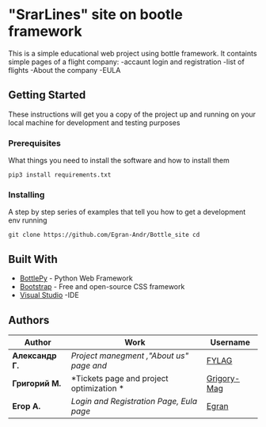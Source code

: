 # "SrarLines" site on bootle framework
This is a simple educational  web project using bottle framework. It containts simple pages of a flight company:
-accaunt login and registration
-list of flights
-About the company
-EULA 


## Getting Started

These instructions will get you a copy of the project up and running on your local machine for development and testing purposes

### Prerequisites

What things you need to install the software and how to install them

```
pip3 install requirements.txt
```

### Installing

A step by step series of examples that tell you how to get a development env running

```
git clone https://github.com/Egran-Andr/Bottle_site cd 
```

## Built With

* [BottlePy](https://bottlepy.org/) - Python Web Framework
* [Bootstrap](https://getbootstrap.com/) - Free and open-source CSS framework
* [Visual Studio](https://visualstudio.microsoft.com/ru/)  -IDE 


## Authors

| Author           | Work                                       | Username                                            |
|------------------|--------------------------------------------|-----------------------------------------------------|
| **Александр Г.** | *Project manegment ,"About us" page and*   | [FYLAG](https://github.com/FYLAG)                   |
| **Григорий М.**  | *Tickets page and project optimization *   | [Grigory-Mag](https://github.com/Grigory-Mag)       |
| **Егор А.**      | *Login and Registration Page, Eula page*   | [Egran](https://github.com/Egran-Andr)              |
